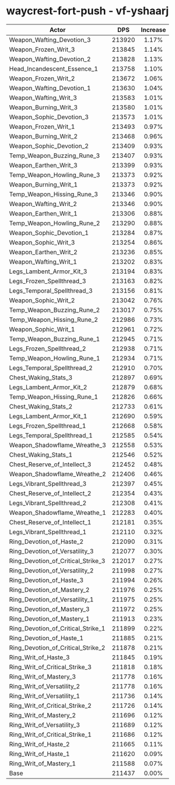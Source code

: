 # waycrest-fort-push - vf-yshaarj
| Actor | DPS | Increase |
|---|:---:|:---:|
|Weapon_Wafting_Devotion_3|213920|1.17%|
|Weapon_Frozen_Writ_3|213845|1.14%|
|Weapon_Wafting_Devotion_2|213828|1.13%|
|Head_Incandescent_Essence_1|213758|1.10%|
|Weapon_Frozen_Writ_2|213672|1.06%|
|Weapon_Wafting_Devotion_1|213630|1.04%|
|Weapon_Wafting_Writ_3|213583|1.01%|
|Weapon_Burning_Writ_3|213580|1.01%|
|Weapon_Sophic_Devotion_3|213573|1.01%|
|Weapon_Frozen_Writ_1|213493|0.97%|
|Weapon_Burning_Writ_2|213468|0.96%|
|Weapon_Sophic_Devotion_2|213409|0.93%|
|Temp_Weapon_Buzzing_Rune_3|213407|0.93%|
|Weapon_Earthen_Writ_3|213399|0.93%|
|Temp_Weapon_Howling_Rune_3|213373|0.92%|
|Weapon_Burning_Writ_1|213373|0.92%|
|Temp_Weapon_Hissing_Rune_3|213346|0.90%|
|Weapon_Wafting_Writ_2|213346|0.90%|
|Weapon_Earthen_Writ_1|213306|0.88%|
|Temp_Weapon_Howling_Rune_2|213290|0.88%|
|Weapon_Sophic_Devotion_1|213284|0.87%|
|Weapon_Sophic_Writ_3|213254|0.86%|
|Weapon_Earthen_Writ_2|213236|0.85%|
|Weapon_Wafting_Writ_1|213202|0.83%|
|Legs_Lambent_Armor_Kit_3|213194|0.83%|
|Legs_Frozen_Spellthread_3|213163|0.82%|
|Legs_Temporal_Spellthread_3|213156|0.81%|
|Weapon_Sophic_Writ_2|213042|0.76%|
|Temp_Weapon_Buzzing_Rune_2|213017|0.75%|
|Temp_Weapon_Hissing_Rune_2|212986|0.73%|
|Weapon_Sophic_Writ_1|212961|0.72%|
|Temp_Weapon_Buzzing_Rune_1|212945|0.71%|
|Legs_Frozen_Spellthread_2|212938|0.71%|
|Temp_Weapon_Howling_Rune_1|212934|0.71%|
|Legs_Temporal_Spellthread_2|212910|0.70%|
|Chest_Waking_Stats_3|212897|0.69%|
|Legs_Lambent_Armor_Kit_2|212879|0.68%|
|Temp_Weapon_Hissing_Rune_1|212826|0.66%|
|Chest_Waking_Stats_2|212733|0.61%|
|Legs_Lambent_Armor_Kit_1|212690|0.59%|
|Legs_Frozen_Spellthread_1|212668|0.58%|
|Legs_Temporal_Spellthread_1|212585|0.54%|
|Weapon_Shadowflame_Wreathe_3|212558|0.53%|
|Chest_Waking_Stats_1|212546|0.52%|
|Chest_Reserve_of_Intellect_3|212452|0.48%|
|Weapon_Shadowflame_Wreathe_2|212406|0.46%|
|Legs_Vibrant_Spellthread_3|212397|0.45%|
|Chest_Reserve_of_Intellect_2|212354|0.43%|
|Legs_Vibrant_Spellthread_2|212308|0.41%|
|Weapon_Shadowflame_Wreathe_1|212283|0.40%|
|Chest_Reserve_of_Intellect_1|212181|0.35%|
|Legs_Vibrant_Spellthread_1|212110|0.32%|
|Ring_Devotion_of_Haste_2|212090|0.31%|
|Ring_Devotion_of_Versatility_3|212077|0.30%|
|Ring_Devotion_of_Critical_Strike_3|212017|0.27%|
|Ring_Devotion_of_Versatility_2|211998|0.27%|
|Ring_Devotion_of_Haste_3|211994|0.26%|
|Ring_Devotion_of_Mastery_2|211976|0.25%|
|Ring_Devotion_of_Versatility_1|211975|0.25%|
|Ring_Devotion_of_Mastery_3|211972|0.25%|
|Ring_Devotion_of_Mastery_1|211913|0.23%|
|Ring_Devotion_of_Critical_Strike_1|211899|0.22%|
|Ring_Devotion_of_Haste_1|211885|0.21%|
|Ring_Devotion_of_Critical_Strike_2|211878|0.21%|
|Ring_Writ_of_Haste_3|211845|0.19%|
|Ring_Writ_of_Critical_Strike_3|211818|0.18%|
|Ring_Writ_of_Mastery_3|211778|0.16%|
|Ring_Writ_of_Versatility_2|211778|0.16%|
|Ring_Writ_of_Versatility_1|211736|0.14%|
|Ring_Writ_of_Critical_Strike_2|211726|0.14%|
|Ring_Writ_of_Mastery_2|211696|0.12%|
|Ring_Writ_of_Versatility_3|211689|0.12%|
|Ring_Writ_of_Critical_Strike_1|211686|0.12%|
|Ring_Writ_of_Haste_2|211665|0.11%|
|Ring_Writ_of_Haste_1|211620|0.09%|
|Ring_Writ_of_Mastery_1|211588|0.07%|
|Base|211437|0.00%|
